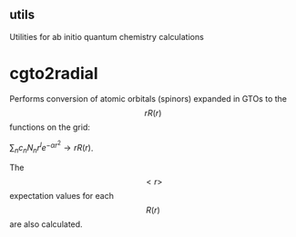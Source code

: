 ## utils
Utilities for ab initio quantum chemistry calculations

# cgto2radial
Performs conversion of atomic orbitals (spinors) expanded in GTOs to the $$rR(r)$$ functions on the grid:

$\sum_n c_n N_n r^l e^{-\alpha r^2} \rightarrow rR(r)$.

The $$<r>$$ expectation values for each $$R(r)$$ are also calculated.

